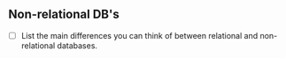 ## Non-relational DB's
* [ ] List the main differences you can think of between relational and non-relational databases.
